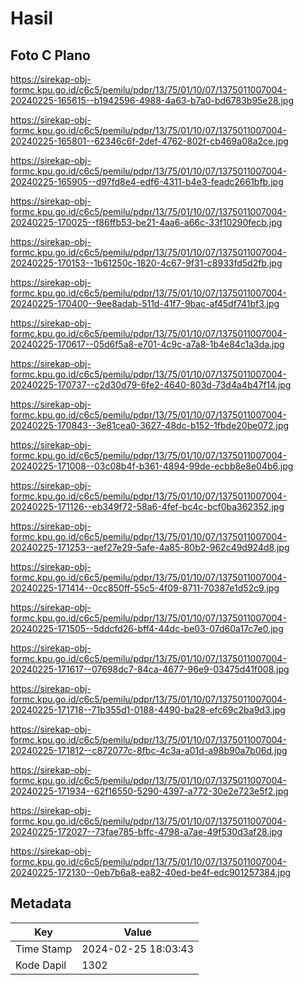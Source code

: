 # Hasil

## Foto C Plano

https://sirekap-obj-formc.kpu.go.id/c6c5/pemilu/pdpr/13/75/01/10/07/1375011007004-20240225-165615--b1942596-4988-4a63-b7a0-bd6783b95e28.jpg

https://sirekap-obj-formc.kpu.go.id/c6c5/pemilu/pdpr/13/75/01/10/07/1375011007004-20240225-165801--62346c6f-2def-4762-802f-cb469a08a2ce.jpg

https://sirekap-obj-formc.kpu.go.id/c6c5/pemilu/pdpr/13/75/01/10/07/1375011007004-20240225-165905--d97fd8e4-edf6-4311-b4e3-feadc2661bfb.jpg

https://sirekap-obj-formc.kpu.go.id/c6c5/pemilu/pdpr/13/75/01/10/07/1375011007004-20240225-170025--f86ffb53-be21-4aa6-a66c-33f10290fecb.jpg

https://sirekap-obj-formc.kpu.go.id/c6c5/pemilu/pdpr/13/75/01/10/07/1375011007004-20240225-170153--1b61250c-1820-4c67-9f31-c8933fd5d2fb.jpg

https://sirekap-obj-formc.kpu.go.id/c6c5/pemilu/pdpr/13/75/01/10/07/1375011007004-20240225-170400--9ee8adab-511d-41f7-9bac-af45df741bf3.jpg

https://sirekap-obj-formc.kpu.go.id/c6c5/pemilu/pdpr/13/75/01/10/07/1375011007004-20240225-170617--05d6f5a8-e701-4c9c-a7a8-1b4e84c1a3da.jpg

https://sirekap-obj-formc.kpu.go.id/c6c5/pemilu/pdpr/13/75/01/10/07/1375011007004-20240225-170737--c2d30d79-6fe2-4640-803d-73d4a4b47f14.jpg

https://sirekap-obj-formc.kpu.go.id/c6c5/pemilu/pdpr/13/75/01/10/07/1375011007004-20240225-170843--3e81cea0-3627-48dc-b152-1fbde20be072.jpg

https://sirekap-obj-formc.kpu.go.id/c6c5/pemilu/pdpr/13/75/01/10/07/1375011007004-20240225-171008--03c08b4f-b361-4894-99de-ecbb8e8e04b6.jpg

https://sirekap-obj-formc.kpu.go.id/c6c5/pemilu/pdpr/13/75/01/10/07/1375011007004-20240225-171126--eb349f72-58a6-4fef-bc4c-bcf0ba362352.jpg

https://sirekap-obj-formc.kpu.go.id/c6c5/pemilu/pdpr/13/75/01/10/07/1375011007004-20240225-171253--aef27e29-5afe-4a85-80b2-962c49d924d8.jpg

https://sirekap-obj-formc.kpu.go.id/c6c5/pemilu/pdpr/13/75/01/10/07/1375011007004-20240225-171414--0cc850ff-55c5-4f09-8711-70387e1d52c9.jpg

https://sirekap-obj-formc.kpu.go.id/c6c5/pemilu/pdpr/13/75/01/10/07/1375011007004-20240225-171505--5ddcfd26-bff4-44dc-be03-07d60a17c7e0.jpg

https://sirekap-obj-formc.kpu.go.id/c6c5/pemilu/pdpr/13/75/01/10/07/1375011007004-20240225-171617--07698dc7-84ca-4677-96e9-03475d41f008.jpg

https://sirekap-obj-formc.kpu.go.id/c6c5/pemilu/pdpr/13/75/01/10/07/1375011007004-20240225-171718--71b355d1-0188-4490-ba28-efc69c2ba9d3.jpg

https://sirekap-obj-formc.kpu.go.id/c6c5/pemilu/pdpr/13/75/01/10/07/1375011007004-20240225-171812--c872077c-8fbc-4c3a-a01d-a98b90a7b06d.jpg

https://sirekap-obj-formc.kpu.go.id/c6c5/pemilu/pdpr/13/75/01/10/07/1375011007004-20240225-171934--62f16550-5290-4397-a772-30e2e723e5f2.jpg

https://sirekap-obj-formc.kpu.go.id/c6c5/pemilu/pdpr/13/75/01/10/07/1375011007004-20240225-172027--73fae785-bffc-4798-a7ae-49f530d3af28.jpg

https://sirekap-obj-formc.kpu.go.id/c6c5/pemilu/pdpr/13/75/01/10/07/1375011007004-20240225-172130--0eb7b6a8-ea82-40ed-be4f-edc901257384.jpg


## Metadata

| Key        | Value               |
| ---------- | ------------------- |
| Time Stamp | 2024-02-25 18:03:43 |
| Kode Dapil | 1302                |



